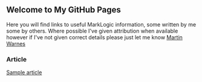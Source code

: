 ## Welcome to My GitHub Pages

Here you will find links to useful MarkLogic information, some written by me some by others. Where possible I've given attribution when available however if I've not given correct details please just let me know [Martin Warnes](mailto:martin.warnes@marklogic.com)

### Article

[Sample article](./SAMPLE.md)
